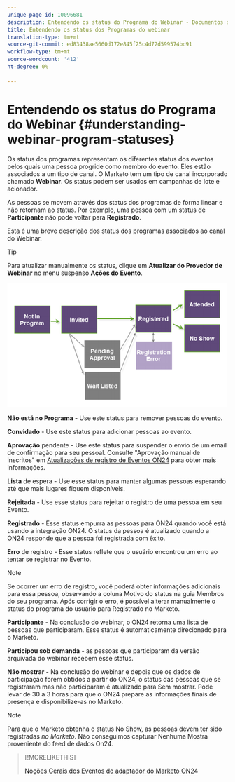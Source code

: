 ```yaml
---
unique-page-id: 10096681
description: Entendendo os status do Programa do Webinar - Documentos do Marketing - Documentação do produto
title: Entendendo os status dos Programas do webinar
translation-type: tm+mt
source-git-commit: ed83438ae5660d172e845f25c4d72d599574bd91
workflow-type: tm+mt
source-wordcount: '412'
ht-degree: 0%

---
```



# Entendendo os status do Programa do Webinar {#understanding-webinar-program-statuses}

Os status dos programas representam os diferentes status dos eventos pelos quais uma pessoa progride como membro do evento. Eles estão associados a um tipo de canal. O Marketo tem um tipo de canal incorporado chamado **Webinar**. Os status podem ser usados em campanhas de lote e acionador.

As pessoas se movem através dos status dos programas de forma linear e não retornam ao status. Por exemplo, uma pessoa com um status de **Participante** não pode voltar para **Registrado**.

Esta é uma breve descrição dos status dos programas associados ao canal do Webinar.

>[!TIP]
>
>Para atualizar manualmente os status, clique em **Atualizar do Provedor de Webinar** no menu suspenso **Ações do Evento**.

![](assets/image2015-12-17-13-3a52-3a39.png)

**Não está no Programa**  - Use este status para remover pessoas do evento.

**Convidado**  - Use este status para adicionar pessoas ao evento.

**Aprovação**  pendente - Use este status para suspender o envio de um email de confirmação para seu pessoal. Consulte &quot;Aprovação manual de inscritos&quot; em [Atualizações de registro de Eventos ON24](/help/marketo/product-docs/demand-generation/events/create-an-event/create-an-event-with-the-marketo-on24-adapter/on24-event-registration-updates.md) para obter mais informações.

**Lista**  de espera - Use esse status para manter algumas pessoas esperando até que mais lugares fiquem disponíveis.

**Rejeitada**  - Use esse status para rejeitar o registro de uma pessoa em seu Evento.

**Registrado**  - Esse status empurra as pessoas para ON24 quando você está usando a integração ON24. O status da pessoa é atualizado quando a ON24 responde que a pessoa foi registrada com êxito.

**Erro**  de registro - Esse status reflete que o usuário encontrou um erro ao tentar se registrar no Evento.

>[!NOTE]
>
>Se ocorrer um erro de registro, você poderá obter informações adicionais para essa pessoa, observando a coluna Motivo do status na guia Membros do seu programa. Após corrigir o erro, é possível alterar manualmente o status do programa do usuário para Registrado no Marketo.

**Participante**  - Na conclusão do webinar, o ON24 retorna uma lista de pessoas que participaram. Esse status é automaticamente direcionado para o Marketo.

**Participou sob demanda**  - as pessoas que participaram da versão arquivada do webinar recebem esse status.

**Não mostrar** - Na conclusão do webinar e depois que os dados de participação forem obtidos a partir do ON24, o status das pessoas que se registraram mas não participaram é atualizado para Sem mostrar. Pode levar de 30 a 3 horas para que o ON24 prepare as informações finais de presença e disponibilize-as no Marketo.

>[!NOTE]
>
>Para que o Marketo obtenha o status No Show, as pessoas devem ter sido registradas *no Marketo*. Não conseguimos capturar Nenhuma Mostra proveniente do feed de dados On24.

>[!MORELIKETHIS]
>
>[Noções Gerais dos Eventos do adaptador do Marketo ON24](/help/marketo/product-docs/demand-generation/events/create-an-event/create-an-event-with-the-marketo-on24-adapter/understanding-marketo-on24-adapter-events.md)

